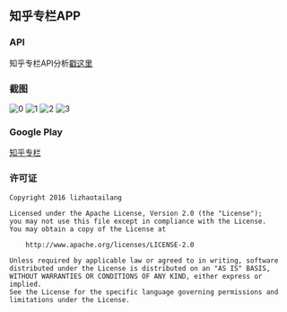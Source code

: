 ## 知乎专栏APP

### API
知乎专栏API分析[戳这里](http://marktony.github.io/2016/05/14/%E7%9F%A5%E4%B9%8E%E4%B8%93%E6%A0%8FAPI%E5%88%86%E6%9E%90/)

### 截图
![0](https://github.com/marktony/zhuanlan/blob/master/screenshots/0.png)
![1](https://github.com/marktony/zhuanlan/blob/master/screenshots/1.png)
![2](https://github.com/marktony/zhuanlan/blob/master/screenshots/2.png)
![3](https://github.com/marktony/zhuanlan/blob/master/screenshots/3.png)

### Google Play
[知乎专栏](https://play.google.com/store/apps/details?id=com.marktony.zhuanlan)

### 许可证
```
Copyright 2016 lizhaotailang

Licensed under the Apache License, Version 2.0 (the "License");
you may not use this file except in compliance with the License.
You may obtain a copy of the License at

    http://www.apache.org/licenses/LICENSE-2.0

Unless required by applicable law or agreed to in writing, software
distributed under the License is distributed on an "AS IS" BASIS,
WITHOUT WARRANTIES OR CONDITIONS OF ANY KIND, either express or implied.
See the License for the specific language governing permissions and
limitations under the License.
```
